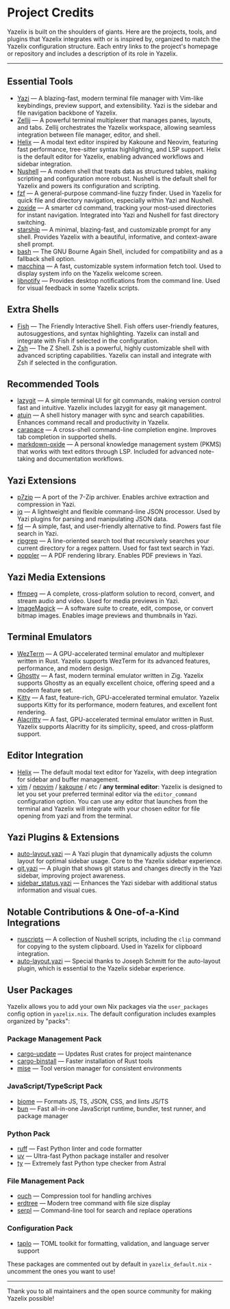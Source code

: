 # Project Credits

Yazelix is built on the shoulders of giants. Here are the projects, tools, and plugins that Yazelix integrates with or is inspired by, organized to match the Yazelix configuration structure. Each entry links to the project's homepage or repository and includes a description of its role in Yazelix.

---

## Essential Tools
- [Yazi](https://github.com/sxyazi/yazi) — A blazing-fast, modern terminal file manager with Vim-like keybindings, preview support, and extensibility. Yazi is the sidebar and file navigation backbone of Yazelix.
- [Zellij](https://github.com/zellij-org/zellij) — A powerful terminal multiplexer that manages panes, layouts, and tabs. Zellij orchestrates the Yazelix workspace, allowing seamless integration between file manager, editor, and shell.
- [Helix](https://helix-editor.com) — A modal text editor inspired by Kakoune and Neovim, featuring fast performance, tree-sitter syntax highlighting, and LSP support. Helix is the default editor for Yazelix, enabling advanced workflows and sidebar integration.
- [Nushell](https://www.nushell.sh) — A modern shell that treats data as structured tables, making scripting and configuration more robust. Nushell is the default shell for Yazelix and powers its configuration and scripting.
- [fzf](https://github.com/junegunn/fzf) — A general-purpose command-line fuzzy finder. Used in Yazelix for quick file and directory navigation, especially within Yazi and Nushell.
- [zoxide](https://github.com/ajeetdsouza/zoxide) — A smarter cd command, tracking your most-used directories for instant navigation. Integrated into Yazi and Nushell for fast directory switching.
- [starship](https://starship.rs) — A minimal, blazing-fast, and customizable prompt for any shell. Provides Yazelix with a beautiful, informative, and context-aware shell prompt.
- [bash](https://www.gnu.org/software/bash/) — The GNU Bourne Again Shell, included for compatibility and as a fallback shell option.
- [macchina](https://github.com/Macchina-CLI/macchina) — A fast, customizable system information fetch tool. Used to display system info on the Yazelix welcome screen.
- [libnotify](https://github.com/GNOME/libnotify) — Provides desktop notifications from the command line. Used for visual feedback in some Yazelix scripts.

## Extra Shells
- [Fish](https://fishshell.com/) — The Friendly Interactive Shell. Fish offers user-friendly features, autosuggestions, and syntax highlighting. Yazelix can install and integrate with Fish if selected in the configuration.
- [Zsh](https://www.zsh.org/) — The Z Shell. Zsh is a powerful, highly customizable shell with advanced scripting capabilities. Yazelix can install and integrate with Zsh if selected in the configuration.

## Recommended Tools
- [lazygit](https://github.com/jesseduffield/lazygit) — A simple terminal UI for git commands, making version control fast and intuitive. Yazelix includes lazygit for easy git management.
- [atuin](https://github.com/atuinsh/atuin) — A shell history manager with sync and search capabilities. Enhances command recall and productivity in Yazelix.
- [carapace](https://github.com/rsteube/carapace-bin) — A cross-shell command-line completion engine. Improves tab completion in supported shells.
- [markdown-oxide](https://oxide.md/index) — A personal knowledge management system (PKMS) that works with text editors through LSP. Included for advanced note-taking and documentation workflows.

## Yazi Extensions
- [p7zip](https://github.com/p7zip-project/p7zip) — A port of the 7-Zip archiver. Enables archive extraction and compression in Yazi.
- [jq](https://github.com/jqlang/jq) — A lightweight and flexible command-line JSON processor. Used by Yazi plugins for parsing and manipulating JSON data.
- [fd](https://github.com/sharkdp/fd) — A simple, fast, and user-friendly alternative to find. Powers fast file search in Yazi.
- [ripgrep](https://github.com/BurntSushi/ripgrep) — A line-oriented search tool that recursively searches your current directory for a regex pattern. Used for fast text search in Yazi.
- [poppler](https://poppler.freedesktop.org/) — A PDF rendering library. Enables PDF previews in Yazi.

## Yazi Media Extensions
- [ffmpeg](https://ffmpeg.org/) — A complete, cross-platform solution to record, convert, and stream audio and video. Used for media previews in Yazi.
- [ImageMagick](https://imagemagick.org/) — A software suite to create, edit, compose, or convert bitmap images. Enables image previews and thumbnails in Yazi.

## Terminal Emulators
- [WezTerm](https://wezfurlong.org/wezterm/) — A GPU-accelerated terminal emulator and multiplexer written in Rust. Yazelix supports WezTerm for its advanced features, performance, and modern design.
- [Ghostty](https://ghostty.org/) — A fast, modern terminal emulator written in Zig. Yazelix supports Ghostty as an equally excellent choice, offering speed and a modern feature set.
- [Kitty](https://sw.kovidgoyal.net/kitty/) — A fast, feature-rich, GPU-accelerated terminal emulator. Yazelix supports Kitty for its performance, modern features, and excellent font rendering.
- [Alacritty](https://github.com/alacritty/alacritty) — A fast, GPU-accelerated terminal emulator written in Rust. Yazelix supports Alacritty for its simplicity, speed, and cross-platform support.

## Editor Integration
- [Helix](https://helix-editor.com) — The default modal text editor for Yazelix, with deep integration for sidebar and buffer management.
- [vim](https://www.vim.org/) / [neovim](https://neovim.io/) / [kakoune](https://kakoune.org/) / etc / **any terminal editor**: Yazelix is designed to let you set your preferred terminal editor via the `editor_command` configuration option. You can use any editor that launches from the terminal and Yazelix will integrate with your chosen editor for file opening from yazi and from the terminal.


## Yazi Plugins & Extensions
- [auto-layout.yazi](https://github.com/josephschmitt/auto-layout.yazi) — A Yazi plugin that dynamically adjusts the column layout for optimal sidebar usage. Core to the Yazelix sidebar experience.
- [git.yazi](https://github.com/yazi-rs/plugins/tree/main/git.yazi) — A plugin that shows git status and changes directly in the Yazi sidebar, improving project awareness.
- [sidebar_status.yazi](https://github.com/sxyazi/yazi-plugins) — Enhances the Yazi sidebar with additional status information and visual cues.

## Notable Contributions & One-of-a-Kind Integrations
- [nuscripts](https://github.com/nushell/nuscripts) — A collection of Nushell scripts, including the `clip` command for copying to the system clipboard. Used in Yazelix for clipboard integration.
- [auto-layout.yazi](https://github.com/josephschmitt/auto-layout.yazi) — Special thanks to Joseph Schmitt for the auto-layout plugin, which is essential to the Yazelix sidebar experience.

## User Packages
Yazelix allows you to add your own Nix packages via the `user_packages` config option in `yazelix.nix`. The default configuration includes examples organized by "packs":

### Package Management Pack
- [cargo-update](https://github.com/nabijaczleweli/cargo-update) — Updates Rust crates for project maintenance
- [cargo-binstall](https://github.com/cargo-bins/cargo-binstall) — Faster installation of Rust tools
- [mise](https://github.com/jdx/mise) — Tool version manager for consistent environments

### JavaScript/TypeScript Pack
- [biome](https://biomejs.dev/) — Formats JS, TS, JSON, CSS, and lints JS/TS
- [bun](https://bun.sh/) — Fast all-in-one JavaScript runtime, bundler, test runner, and package manager

### Python Pack
- [ruff](https://github.com/astral-sh/ruff) — Fast Python linter and code formatter
- [uv](https://github.com/astral-sh/uv) — Ultra-fast Python package installer and resolver
- [ty](https://github.com/astral-sh/ruff) — Extremely fast Python type checker from Astral

### File Management Pack
- [ouch](https://github.com/ouch-org/ouch) — Compression tool for handling archives
- [erdtree](https://github.com/solidiquis/erdtree) — Modern tree command with file size display
- [serpl](https://github.com/serpl/serpl) — Command-line tool for search and replace operations

### Configuration Pack
- [taplo](https://github.com/tamasfe/taplo) — TOML toolkit for formatting, validation, and language server support

These packages are commented out by default in `yazelix_default.nix` - uncomment the ones you want to use!

---

Thank you to all maintainers and the open source community for making Yazelix possible! 